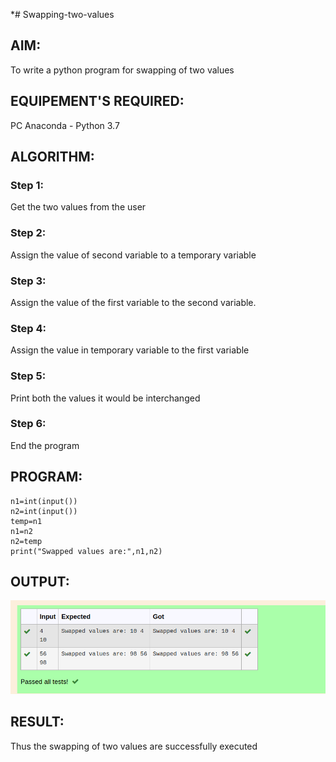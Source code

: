 *# Swapping-two-values
## AIM:
To write a python program for swapping of two values
## EQUIPEMENT'S REQUIRED: 
PC
Anaconda - Python 3.7
## ALGORITHM: 
### Step 1:
Get the two values from the user
### Step 2: 
Assign the value of second variable to a temporary variable 
### Step 3: 
Assign the value of the first variable to the second variable.
### Step 4:  
Assign the value in temporary variable to the first variable
### Step 5: 
Print both the values it would be interchanged
### Step 6: 
End the program
## PROGRAM:
```
n1=int(input())
n2=int(input())
temp=n1
n1=n2
n2=temp
print("Swapped values are:",n1,n2)
```
## OUTPUT:
!['OUTPUT'](/SWAP.png)

## RESULT:
Thus the swapping of two values are successfully executed



